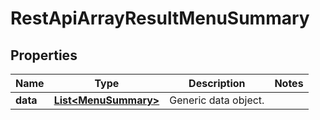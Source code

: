 
# RestApiArrayResultMenuSummary

## Properties
Name | Type | Description | Notes
------------ | ------------- | ------------- | -------------
**data** | [**List&lt;MenuSummary&gt;**](MenuSummary.md) | Generic data object. | 



